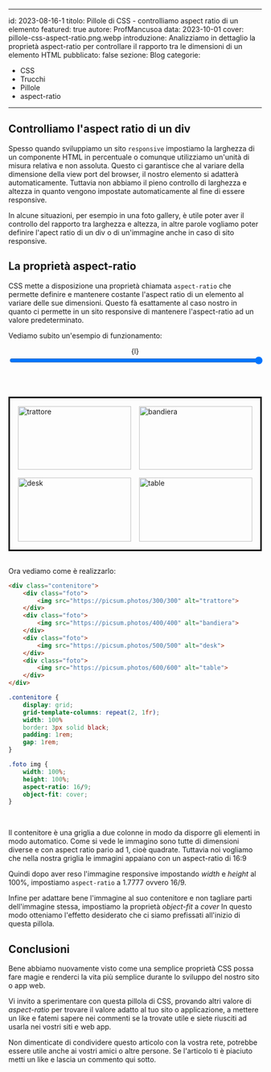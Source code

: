 
---
id: 2023-08-16-1
titolo: Pillole di CSS - controlliamo aspect ratio di un elemento
featured: true
autore: ProfMancusoa
data: 2023-10-01
cover: pillole-css-aspect-ratio.png.webp
introduzione: Analizziamo in dettaglio la proprietà aspect-ratio per controllare il rapporto tra le dimensioni di un elemento HTML
pubblicato: false
sezione: Blog
categorie:
  - CSS
  - Trucchi
  - Pillole
  - aspect-ratio
---

## Controlliamo l'aspect ratio di un div

Spesso quando sviluppiamo un sito `responsive`  impostiamo la larghezza di un componente HTML in percentuale o comunque utilizziamo un'unità di misura relativa e non assoluta.
Questo ci garantisce che al variare della dimensione della view port del browser, il nostro elemento si adatterà automaticamente.
Tuttavia non abbiamo il pieno controllo di larghezza e altezza in quanto vengono impostate automaticamente al fine di essere responsive.

In alcune situazioni, per esempio in una foto gallery, è utile poter aver il controllo del rapporto tra larghezza e altezza, in altre parole vogliamo poter definire l'apect ratio di un div o di un'immagine anche in caso di sito responsive.


## La proprietà aspect-ratio

CSS mette a disposizione una proprietà chiamata `aspect-ratio` che permette definire e mantenere costante l'aspect ratio di un elemento al variare delle sue dimensioni. Questo fà esattamente al caso nostro in quanto ci permette in un sito responsive di mantenere l'aspect-ratio ad un valore predeterminato.

Vediamo subito un'esempio di funzionamento:

<script>
let l = "100%";

function onrange(e) {
    l = e.target.value + "%";
}
</script>

<center>{l}</center>
<input type="range" id="larghezza" name="larghezza" min="20" max="100" value="100" step="10" style="width: 100%;" on:input={onrange}/>

<br><br>

<div class="contenitore" style="--size:{l};">
    <div class="foto">
        <img src="https://picsum.photos/300/300" alt="trattore">
    </div>
    <div class="foto">
        <img src="https://picsum.photos/400/400" alt="bandiera">
    </div>
    <div class="foto">
        <img src="https://picsum.photos/500/500" alt="desk">
    </div>
    <div class="foto">
        <img src="https://picsum.photos/600/600" alt="table">
    </div>
</div>

<style>
.contenitore {
    display: grid;
    grid-template-columns: repeat(2, 1fr);
    width: var(--size);
    border: 3px solid black;
    padding: 1rem;
    gap: 1rem;
}

.foto img {
    width: 100%;
    height: 100%;
    aspect-ratio: 16/9;
    object-fit: cover;
}
</style>

<br>

Ora vediamo come è realizzarlo:

```html
<div class="contenitore">
    <div class="foto">
        <img src="https://picsum.photos/300/300" alt="trattore">
    </div>
    <div class="foto">
        <img src="https://picsum.photos/400/400" alt="bandiera">
    </div>
    <div class="foto">
        <img src="https://picsum.photos/500/500" alt="desk">
    </div>
    <div class="foto">
        <img src="https://picsum.photos/600/600" alt="table">
    </div>
</div>
```
```css
.contenitore {
    display: grid;
    grid-template-columns: repeat(2, 1fr);
    width: 100%
    border: 3px solid black;
    padding: 1rem;
    gap: 1rem;
}

.foto img {
    width: 100%;
    height: 100%;
    aspect-ratio: 16/9;
    object-fit: cover;
}
```

<br>

Il contenitore è una griglia  a due colonne in modo da disporre gli elementi in modo automatico.
Come si vede le immagino sono tutte di dimensioni diverse e con aspect ratio pario ad 1, cioè quadrate.
Tuttavia noi vogliamo che nella nostra griglia le immagini appaiano con un aspect-ratio di 16:9

Quindi dopo aver reso l'immagine responsive impostando *width* e *height* al 100%, impostiamo `aspect-ratio` a 1.7777 ovvero 16/9.

Infine per adattare bene l'immagine al suo contenitore e non tagliare parti dell'immagine stessa, impostiamo la proprietà *object-fit* a *cover*
In questo modo otteniamo l'effetto desiderato che ci siamo prefissati all'inizio di questa pillola.


## Conclusioni

Bene abbiamo nuovamente visto come una semplice proprietà CSS possa fare magie e renderci la vita più semplice durante lo sviluppo del nostro sito o app web.

Vi invito a sperimentare con questa pillola di CSS, provando altri valore di *aspect-ratio* per trovare il valore adatto al tuo sito o applicazione, a mettere un like e fatemi sapere nei commenti se la trovate utile e siete riusciti ad usarla nei vostri siti e web app.

Non dimenticate di condividere questo articolo con la vostra rete, potrebbe essere utile anche ai vostri amici o altre persone.
Se l'articolo ti è piaciuto metti un like e lascia un commento qui sotto.

